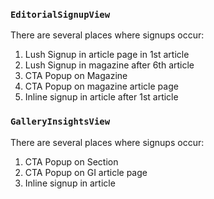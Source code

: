 ### `EditorialSignupView`

There are several places where signups occur:
1. Lush Signup in article page in 1st article
2. Lush Signup in magazine after 6th article
3. CTA Popup on Magazine
4. CTA Popup on magazine article page
5. Inline signup in article after 1st article

### `GalleryInsightsView`

There are several places where signups occur:
1. CTA Popup on Section
2. CTA Popup on GI article page
3. Inline signup in article
